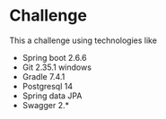 Challenge
============================================
This a challenge using technologies like 
* Spring boot 2.6.6 
* Git 2.35.1 windows
* Gradle 7.4.1
* Postgresql 14 
* Spring data JPA 
* Swagger 2.*